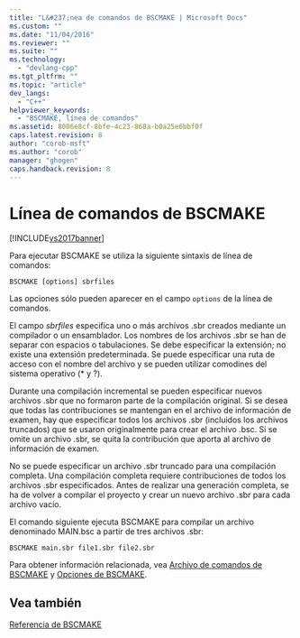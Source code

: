 ```yaml
---
title: "L&#237;nea de comandos de BSCMAKE | Microsoft Docs"
ms.custom: ""
ms.date: "11/04/2016"
ms.reviewer: ""
ms.suite: ""
ms.technology: 
  - "devlang-cpp"
ms.tgt_pltfrm: ""
ms.topic: "article"
dev_langs: 
  - "C++"
helpviewer_keywords: 
  - "BSCMAKE, línea de comandos"
ms.assetid: 8006e8cf-8bfe-4c23-868a-b0a25e6bbf0f
caps.latest.revision: 8
author: "corob-msft"
ms.author: "corob"
manager: "ghogen"
caps.handback.revision: 8
---
```

# L&#237;nea de comandos de BSCMAKE
[!INCLUDE[vs2017banner](../../assembler/inline/includes/vs2017banner.md)]

Para ejecutar BSCMAKE se utiliza la siguiente sintaxis de línea de comandos:  
  
```  
BSCMAKE [options] sbrfiles  
```  
  
 Las opciones sólo pueden aparecer en el campo `options` de la línea de comandos.  
  
 El campo *sbrfiles* especifica uno o más archivos .sbr creados mediante un compilador o un ensamblador.  Los nombres de los archivos .sbr se han de separar con espacios o tabulaciones.  Se debe especificar la extensión; no existe una extensión predeterminada.  Se puede especificar una ruta de acceso con el nombre del archivo y se pueden utilizar comodines del sistema operativo \(\* y ?\).  
  
 Durante una compilación incremental se pueden especificar nuevos archivos .sbr que no formaron parte de la compilación original.  Si se desea que todas las contribuciones se mantengan en el archivo de información de examen, hay que especificar todos los archivos .sbr \(incluidos los archivos truncados\) que se usaron originalmente para crear el archivo .bsc.  Si se omite un archivo .sbr, se quita la contribución que aporta al archivo de información de examen.  
  
 No se puede especificar un archivo .sbr truncado para una compilación completa.  Una compilación completa requiere contribuciones de todos los archivos .sbr especificados.  Antes de realizar una generación completa, se ha de volver a compilar el proyecto y crear un nuevo archivo .sbr para cada archivo vacío.  
  
 El comando siguiente ejecuta BSCMAKE para compilar un archivo denominado MAIN.bsc a partir de tres archivos .sbr:  
  
```  
BSCMAKE main.sbr file1.sbr file2.sbr  
```  
  
 Para obtener información relacionada, vea [Archivo de comandos de BSCMAKE](../../build/reference/bscmake-command-file-response-file.md) y [Opciones de BSCMAKE](../../build/reference/bscmake-options.md).  
  
## Vea también  
 [Referencia de BSCMAKE](../../build/reference/bscmake-reference.md)